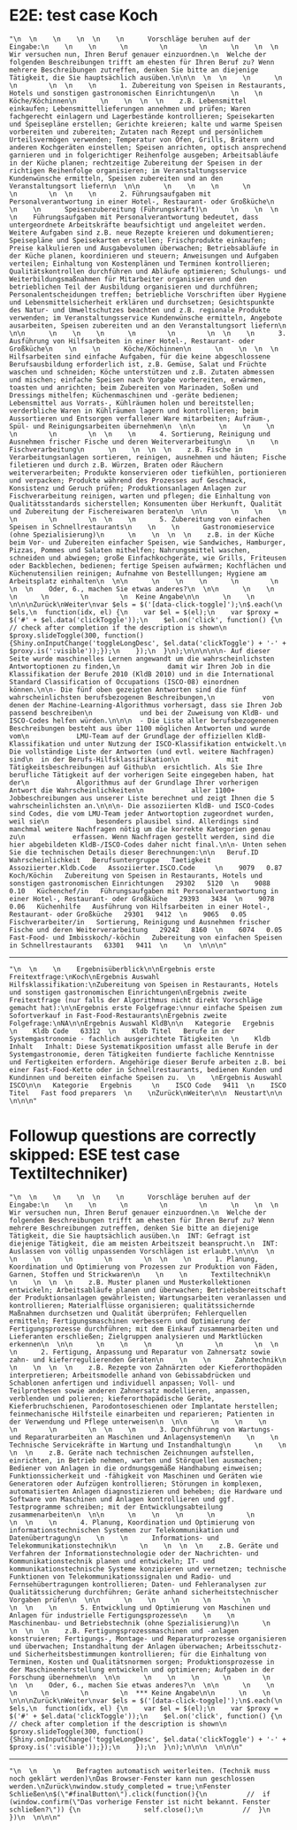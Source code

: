 # E2E: test case Koch

    "\n  \n    \n    \n  \n    \n      Vorschläge beruhen auf der Eingabe:\n    \n    \n      \n        \n        \n      \n    \n  \n  Wir versuchen nun, Ihren Beruf genauer einzuordnen.\n  Welche der folgenden Beschreibungen trifft am ehesten für Ihren Beruf zu? Wenn mehrere Beschreibungen zutreffen, denken Sie bitte an diejenige Tätigkeit, die Sie hauptsächlich ausüben.\n\n\n  \n  \n    \n      \n        \n        \n  \n    \n      1. Zubereitung von Speisen in Restaurants, Hotels und sonstigen gastronomischen Einrichtungen\n    \n    \n      Köche/Köchinnen\n      \n    \n  \n  \n    z.B. Lebensmittel einkaufen; Lebensmittellieferungen annehmen und prüfen; Waren fachgerecht einlagern und Lagerbestände kontrollieren; Speisekarten und Speisepläne erstellen; Gerichte kreieren; kalte und warme Speisen vorbereiten und zubereiten; Zutaten nach Rezept und persönlichem Urteilsvermögen verwenden; Temperatur von Öfen, Grills, Brätern und anderen Kochgeräten einstellen; Speisen anrichten, optisch ansprechend garnieren und in folgerichtiger Reihenfolge ausgeben; Arbeitsabläufe in der Küche planen; rechtzeitige Zubereitung der Speisen in der richtigen Reihenfolge organisieren; im Veranstaltungsservice Kundenwünsche ermitteln, Speisen zubereiten und an den Veranstaltungsort liefern\n  \n\n      \n    \n    \n      \n        \n        \n  \n    \n      2. Führungsaufgaben mit Personalverantwortung in einer Hotel-, Restaurant- oder Großküche\n    \n    \n      Speisenzubereitung (Führungskraft)\n      \n    \n  \n  \n    Führungsaufgaben mit Personalverantwortung bedeutet, dass untergeordnete Arbeitskräfte beaufsichtigt und angeleitet werden. Weitere Aufgaben sind z.B. neue Rezepte kreieren und dokumentieren; Speisepläne und Speisekarten erstellen; Frischprodukte einkaufen; Preise kalkulieren und Ausgabevolumen überwachen; Betriebsabläufe in der Küche planen, koordinieren und steuern; Anweisungen und Aufgaben verteilen; Einhaltung von Kostenplänen und Terminen kontrollieren; Qualitätskontrollen durchführen und Abläufe optimieren; Schulungs- und Weiterbildungsmaßnahmen für Mitarbeiter organisieren und den betrieblichen Teil der Ausbildung organisieren und durchführen; Personalentscheidungen treffen; betriebliche Vorschriften über Hygiene und Lebensmittelsicherheit erklären und durchsetzen; Gesichtspunkte des Natur- und Umweltschutzes beachten und z.B. regionale Produkte verwenden; im Veranstaltungsservice Kundenwünsche ermitteln, Angebote ausarbeiten, Speisen zubereiten und an den Veranstaltungsort liefern\n  \n\n      \n    \n    \n      \n        \n        \n  \n    \n      3. Ausführung von Hilfsarbeiten in einer Hotel-, Restaurant- oder Großküche\n    \n    \n      Köche/Köchinnen\n      \n    \n  \n  \n    Hilfsarbeiten sind einfache Aufgaben, für die keine abgeschlossene Berufsausbildung erforderlich ist, z.B. Gemüse, Salat und Früchte waschen und schneiden; Köche unterstützen und z.B. Zutaten abmessen und mischen; einfache Speisen nach Vorgabe vorbereiten, erwärmen, toasten und anrichten; beim Zubereiten von Marinaden, Soßen und Dressings mithelfen; Küchenmaschinen und -geräte bedienen; Lebensmittel aus Vorrats-, Kühlräumen holen und bereitstellen; verderbliche Waren in Kühlräumen lagern und kontrollieren; beim Aussortieren und Entsorgen verfallener Ware mitarbeiten; Aufräum-, Spül- und Reinigungsarbeiten übernehmen\n  \n\n      \n    \n    \n      \n        \n        \n  \n    \n      4. Sortierung, Reinigung und Ausnehmen frischer Fische und deren Weiterverarbeitung\n    \n    \n      Fischverarbeitung\n      \n    \n  \n  \n    z.B. Fische in Verarbeitungsanlagen sortieren, reinigen, ausnehmen und häuten; Fische filetieren und durch z.B. Würzen, Braten oder Räuchern weiterverarbeiten; Produkte konservieren oder tiefkühlen, portionieren und verpacken; Produkte während des Prozesses auf Geschmack, Konsistenz und Geruch prüfen; Produktionsanlagen Anlagen zur Fischverarbeitung reinigen, warten und pflegen; die Einhaltung von Qualitätsstandards sicherstellen; Konsumenten über Herkunft, Qualität und Zubereitung der Fischereiwaren beraten\n  \n\n      \n    \n    \n      \n        \n        \n  \n    \n      5. Zubereitung von einfachen Speisen in Schnellrestaurants\n    \n    \n      Gastronomieservice (ohne Spezialisierung)\n      \n    \n  \n  \n    z.B. in der Küche beim Vor- und Zubereiten einfacher Speisen, wie Sandwiches, Hamburger, Pizzas, Pommes und Salaten mithelfen; Nahrungsmittel waschen, schneiden und abwiegen; große Einfachkochgeräte, wie Grills, Friteusen oder Backblechen, bedienen; fertige Speisen aufwärmen; Kochflächen und Küchenutensilien reinigen; Aufnahme von Bestelllungen; Hygiene am Arbeitsplatz einhalten\n  \n\n      \n    \n    \n      \n        \n        \n  \n    Oder, 6., machen Sie etwas anderes?\n  \n\n      \n    \n    \n      \n        \n        \n  Keine Angabe\n\n      \n    \n  \n\n\nZurück\nWeiter\nvar $els = $('[data-click-toggle]');\n$.each(\n  $els,\n  function(idx, el) {\n    var $el = $(el);\n    var $proxy = $('#' + $el.data('clickToggle'));\n    $el.on('click', function() {\n      // check after completion if the description is shown\n      $proxy.slideToggle(300, function() {Shiny.onInputChange('toggleLongDesc', $el.data('clickToggle') + '-' + $proxy.is(':visible'));});\n    });\n  }\n);\n\n\n\n\n- Auf dieser Seite wurde maschinelles Lernen angewandt um die wahrscheinlichsten Antwortoptionen zu finden,\n            damit wir Ihren Job in die Klassifikation der Berufe 2010 (KldB 2010) und in die International Standard Classification of Occupations (ISCO-08) einordnen können.\n\n- Die fünf oben gezeigten Antworten sind die fünf wahrscheinlichsten berufsbezogenen Beschreibungen,\n            von denen der Machine-Learning-Algorithmus vorhersagt, dass sie Ihren Job passend beschreiben\n            und bei der Zuweisung von KldB- und ISCO-Codes helfen würden.\n\n\n  - Die Liste aller berufsbezogenenen Beschreibungen besteht aus über 1100 möglichen Antworten und wurde vom\n            LMU-Team auf der Grundlage der offiziellen KldB-Klassifikation und unter Nutzung der ISCO-Klassifikation entwickelt.\n            Die vollständige Liste der Antworten (und evtl. weitere Nachfragen) sind\n  in der Berufs-Hilfsklassifikation\n            mit Tätigkeitsbeschreibungen auf Github\n  ersichtlich. Als Sie Ihre berufliche Tätigkeit auf der vorherigen Seite eingegeben haben, hat der\n            Algorithmus auf der Grundlage Ihrer vorherigen Antwort die Wahrscheinlichkeiten\n            aller 1100+ Jobbeschreibungen aus unserer Liste berechnet und zeigt Ihnen die 5 wahrscheinlichsten an.\n\n\n- Die assoziierten KldB- und ISCO-Codes sind Codes, die vom LMU-Team jeder Antwortoption zugeordnet wurden, weil sie\n            besonders plausibel sind. Allerdings sind manchmal weitere Nachfragen nötig um die korrekte Kategorien genau zu\n            erfassen. Wenn Nachfragen gestellt werden, sind die hier abgebildeten KldB-/ISCO-Codes daher nicht final.\n\n- Unten sehen Sie die technischen Details dieser Berechnungen:\n\n   Beruf.ID   Wahrscheinlichkeit   Berufsuntergruppe   Taetigkeit   Assoziierter.Kldb.Code   Assoziierter.ISCO.Code     \n    9079   0.87   Koch/Köchin   Zubereitung von Speisen in Restaurants, Hotels und sonstigen gastronomischen Einrichtungen   29302   5120  \n    9088   0.10   Küchenchef/in   Führungsaufgaben mit Personalverantwortung in einer Hotel-, Restaurant- oder Großküche   29393   3434  \n    9078   0.06   Küchenhilfe   Ausführung von Hilfsarbeiten in einer Hotel-, Restaurant- oder Großküche   29301   9412  \n    9065   0.05   Fischverarbeiter/in   Sortierung, Reinigung und Ausnehmen frischer Fische und deren Weiterverarbeitung   29242   8160  \n    6074   0.05   Fast-Food- und Imbisskoch/-köchin   Zubereitung von einfachen Speisen in Schnellrestaurants   63301   9411  \n    \n  \n\n\n"

---

    "\n  \n    \n    Ergebnisüberblick\n\nErgebnis erste Freitextfrage:\nKoch\nErgebnis Auswahl Hilfsklassifikation:\nZubereitung von Speisen in Restaurants, Hotels und sonstigen gastronomischen Einrichtungen\nErgebnis zweite Freitextfrage (nur falls der Algorithmus nicht direkt Vorschläge gemacht hat):\n\nErgebnis erste Folgefrage:\nnur einfache Speisen zum Sofortverkauf in Fast-Food-Restaurants\nErgebnis zweite Folgefrage:\nNA\n\nErgebnis Auswahl KldB\n\n   Kategorie   Ergebnis     \n    Kldb Code   63312  \n    Kldb Titel   Berufe in der Systemgastronomie - fachlich ausgerichtete Tätigkeiten  \n    Kldb Inhalt   Inhalt: Diese Systematikposition umfasst alle Berufe in der Systemgastronomie, deren Tätigkeiten fundierte fachliche Kenntnisse und Fertigkeiten erfordern. Angehörige dieser Berufe arbeiten z.B. bei einer Fast-Food-Kette oder in Schnellrestaurants, bedienen Kunden und Kundinnen und bereiten einfache Speisen zu.  \n    \nErgebnis Auswahl ISCO\n\n   Kategorie   Ergebnis     \n    ISCO Code   9411  \n    ISCO Titel   Fast food preparers  \n    \nZurück\nWeiter\n\n  Neustart\n\n  \n\n\n"

# Followup questions are correctly skipped: ESE test case Textiltechniker)

    "\n  \n    \n    \n  \n    \n      Vorschläge beruhen auf der Eingabe:\n    \n    \n      \n        \n        \n      \n    \n  \n  Wir versuchen nun, Ihren Beruf genauer einzuordnen.\n  Welche der folgenden Beschreibungen trifft am ehesten für Ihren Beruf zu? Wenn mehrere Beschreibungen zutreffen, denken Sie bitte an diejenige Tätigkeit, die Sie hauptsächlich ausüben.\n  INT: Gefragt ist diejenige Tätigkeit, die am meisten Arbeitszeit beansprucht.\n  INT: Auslassen von völlig unpassenden Vorschlägen ist erlaubt.\n\n\n  \n  \n    \n      \n        \n        \n  \n    \n      1. Planung, Koordination und Optimierung von Prozessen zur Produktion von Fäden, Garnen, Stoffen und Strickwaren\n    \n    \n      Textiltechnik\n      \n    \n  \n  \n    z.B. Muster planen und Musterkollektionen entwickeln; Arbeitsabläufe planen und überwachen; Betriebsbereitschaft der Produktionsanlagen gewährleisten; Wartungsarbeiten veranlassen und kontrollieren; Materialflüsse organisieren; qualitätssichernde Maßnahmen durchsetzen und Qualität überprüfen; Fehlerquellen ermitteln; Fertigungsmaschinen verbessern und Optimierung der Fertigungsprozesse durchführen; mit dem Einkauf zusammenarbeiten und Lieferanten erschließen; Zielgruppen analysieren und Marktlücken erkennen\n  \n\n      \n    \n    \n      \n        \n        \n  \n    \n      2. Fertigung, Anpassung und Reparatur von Zahnersatz sowie zahn- und kieferregulierenden Geräten\n    \n    \n      Zahntechnik\n      \n    \n  \n  \n    z.B. Rezepte von Zahnärzten oder Kieferorthopäden interpretieren; Arbeitsmodelle anhand von Gebissabdrücken und Schablonen anfertigen und individuell anpassen; Voll- und Teilprothesen sowie anderen Zahnersatz modellieren, anpassen, verblenden und polieren; kieferorthopädische Geräte, Kieferbruchschienen, Parodontoseschienen oder Implantate herstellen; feinmechanische Hilfsteile einarbeiten und reparieren; Patienten in der Verwendung und Pflege unterweisen\n  \n\n      \n    \n    \n      \n        \n        \n  \n    \n      3. Durchführung von Wartungs- und Reparaturarbeiten an Maschinen und Anlagensystemen\n    \n    \n      Technische Servicekräfte in Wartung und Instandhaltung\n      \n    \n  \n  \n    z.B. Geräte nach technischen Zeichnungen aufstellen, einrichten, in Betrieb nehmen, warten und Störquellen ausmachen; Bediener von Anlagen in die ordnungsgemäße Handhabung einweisen; Funktionssicherkeit und -fähigkeit von Maschinen und Geräten wie Generatoren oder Aufzügen kontrollieren; Störungen in komplexen, automatisierten Anlagen diagnostizieren und beheben; die Hardware und Software von Maschinen und Anlagen kontrollieren und ggf. Testprogramme schreiben; mit der Entwicklungsabteilung zusammenarbeiten\n  \n\n      \n    \n    \n      \n        \n        \n  \n    \n      4. Planung, Koordination und Optimierung von informationstechnischen Systemen zur Telekommunikation und Datenübertragung\n    \n    \n      Informations- und Telekommunikationstechnik\n      \n    \n  \n  \n    z.B. Geräte und Verfahren der Informationstechnologie oder der Nachrichten- und Kommunikationstechnik planen und entwickeln; IT- und kommunikationstechnische Systeme konzipieren und vernetzen; technische Funktionen von Telekommunikationssignalen und Radio- und Fernsehübertragungen kontrollieren; Daten- und Fehleranalysen zur Qualitätssicherung durchführen; Geräte anhand sicherheitstechnischer Vorgaben prüfen\n  \n\n      \n    \n    \n      \n        \n        \n  \n    \n      5. Entwicklung und Optimierung von Maschinen und Anlagen für industrielle Fertigungsprozesse\n    \n    \n      Maschinenbau- und Betriebstechnik (ohne Spezialisierung)\n      \n    \n  \n  \n    z.B. Fertigungsprozessmaschinen und -anlagen konstruieren; Fertigungs-, Montage- und Reparaturprozesse organisieren und überwachen; Instandhaltung der Anlagen überwachen; Arbeitsschutz- und Sicherheitsbestimmungen kontrollieren; für die Einhaltung von Terminen, Kosten und Qualitätsnormen sorgen; Produktionsprozesse in der Maschinenherstellung entwickeln und optimieren; Aufgaben in der Forschung übernehmen\n  \n\n      \n    \n    \n      \n        \n        \n  \n    Oder, 6., machen Sie etwas anderes?\n  \n\n      \n    \n    \n      \n        \n        \n  *** Keine Angabe\n\n      \n    \n  \n\n\nZurück\nWeiter\nvar $els = $('[data-click-toggle]');\n$.each(\n  $els,\n  function(idx, el) {\n    var $el = $(el);\n    var $proxy = $('#' + $el.data('clickToggle'));\n    $el.on('click', function() {\n      // check after completion if the description is shown\n      $proxy.slideToggle(300, function() {Shiny.onInputChange('toggleLongDesc', $el.data('clickToggle') + '-' + $proxy.is(':visible'));});\n    });\n  }\n);\n\n\n  \n\n\n"

---

    "\n  \n    \n    Befragten automatisch weiterleiten. (Technik muss noch geklärt werden)\nDas Browser-Fenster kann nun geschlossen werden.\nZurück\nwindow.study_completed = true;\nFenster Schließen\n$(\"#finalButton\").click(function(){\n          //  if (window.confirm(\"Das vorherige Fenster ist nicht bekannt. Fenster schließen?\")) {\n                self.close();\n          //  }\n          })\n  \n\n\n"


